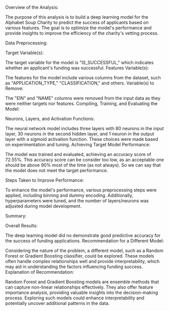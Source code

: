 Overview of the Analysis:

The purpose of this analysis is to build a deep learning model for the Alphabet Soup Charity to predict the success of applicants based on various features. The goal is to optimize the model's performance and provide insights to improve the efficiency of the charity's vetting process.

Data Preprocessing:

Target Variable(s):

The target variable for the model is "IS_SUCCESSFUL," which indicates whether an applicant's funding was successful.
Features Variable(s):

The features for the model include various columns from the dataset, such as "APPLICATION_TYPE," "CLASSIFICATION," and others.
Variable(s) to Remove:

The "EIN" and "NAME" columns were removed from the input data as they were neither targets nor features.
Compiling, Training, and Evaluating the Model:

Neurons, Layers, and Activation Functions:

The neural network model includes three layers with 80 neurons in the input layer, 30 neurons in the second hidden layer, and 1 neuron in the output layer with a sigmoid activation function. These choices were made based on experimentation and tuning.
Achieving Target Model Performance:

The model was trained and evaluated, achieving an accuracy score of 72.55%. This accuracy score can be consider too low, as an acceptable one should be above 90% most of the time (as not always). So we can say that the model does not meet the target performance.

Steps Taken to Improve Performance:

To enhance the model's performance, various preprocessing steps were applied, including binning and dummy encoding. Additionally, hyperparameters were tuned, and the number of layers/neurons was adjusted during model development.

Summary:

Overall Results:

The deep learning model did no demonstrate good predictive accuracy for the success of funding applications.
Recommendation for a Different Model:

Considering the nature of the problem, a different model, such as a Random Forest or Gradient Boosting classifier, could be explored. These models often handle complex relationships well and provide interpretability, which may aid in understanding the factors influencing funding success.
Explanation of Recommendation:

Random Forest and Gradient Boosting models are ensemble methods that can capture non-linear relationships effectively. They also offer feature importance analysis, providing valuable insights into the decision-making process. Exploring such models could enhance interpretability and potentially uncover additional patterns in the data.
